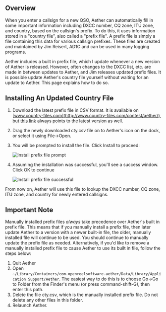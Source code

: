 ## Overview

When you enter a callsign for a new QSO, Aether can automatically fill in some important information including DXCC number, CQ zone, ITU zone, and country, based on the callsign's prefix. To do this, it uses information stored in a "country file", also called a "prefix file". A prefix file is simply a file containing this data for various callsign prefixes. These files are created and maintained by Jim Reisert, AD1C and can be used in many logging programs.

Aether includes a built in prefix file, which I update whenever a new version of Aether is released. However, often changes to the DXCC list, etc. are made in between updates to Aether, and Jim releases updated prefix files. It is possible update Aether's country file yourself without waiting for an update to Aether. This page explains how to do so.

## Installing An Updated Country File

1. Download the latest prefix file in CSV format. It is available on [www.country-files.com](http://www.country-files.com/contest/aether/), but [this link](http://www.country-files.com/cty/cty.csv) always points to the latest version as well.

2. Drag the newly downloaded cty.csv file on to Aether's icon on the dock, or select it using File->Open.

3. You will be prompted to install the file. Click Install to proceed:

    ![Install prefix file prompt](/images/InstallPrefixFilePrompt.png)

4. Assuming the installation was successful, you'll see a success window. Click OK to continue

    ![Install prefix file successful](/images/PrefixFileInstallSuccessful.png)

From now on, Aether will use this file to lookup the DXCC number, CQ zone, ITU zone, and country for newly entered callsigns.

## Important Note

Manually installed prefix files *always* take precedence over Aether's built in prefix file. This means that if you manually install a prefix file, then later update Aether to a version with a newer built-in file, the older, manually installed file will continue to be used. You should continue to manually update the prefix file as needed. Alternatively, if you'd like to remove a manually installed prefix file to cause Aether to use its built in file, follow the steps below:

1. Quit Aether
2. Open `~/Library/Containers/com.openreelsoftware.aether/Data/Library/Application Support/Aether`. The easiest way to do this is to choose Go->Go to Folder from the Finder's menu (or press command-shift-G), then enter this path.
3. Delete the file cty.csv, which is the manually installed prefix file. Do not delete any other files in this folder.
4. Relaunch Aether.

